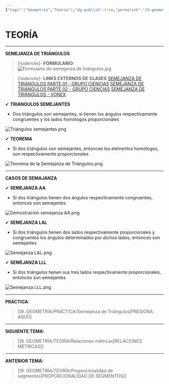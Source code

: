 ```yaml
---
{"tags":["Geometría","Teoría"],"dg-publish":true,"permalink":"/9-geometria/teoria/semejanza-de-triangulos/","dgPassFrontmatter":true}
---
```


# TEORÍA
---
**SEMEJANZA DE TRIÁNGULOS** 

>[!sidenote]- **FORMULARIO:** 
>![Formulario de semejanza de triángulos.jpg](/img/user/1.%20ELEMENTOS%20GR%C3%81FICOS/Formulario%20de%20semejanza%20de%20tri%C3%A1ngulos.jpg)

>[!sidenote]- **LINKS EXTERNOS DE CLASES** 
>[SEMEJANZA DE TRIÁNGULOS PARTE 01 - GRUPO CIENCIAS](https://www.youtube.com/watch?v=LDqe-03NbB4) 
>[SEMEJANZA DE TRIÁNGULOS PARTE 02 - GRUPO CIENCIAS](https://www.youtube.com/watch?v=R5tWVkmQMrA) 
>[SEMEJANZA DE TRIÁNGULOS - VONEX](https://www.youtube.com/watch?v=B_aqODMxSUA)

✔ **TRIANGULOS SEMEJANTES**
- Dos triángulos son semejantes, si tienen los ángulos respectivamente congruentes y los lados homólogos proporcionales

![Triángulos semejantes.png](/img/user/1.%20ELEMENTOS%20GR%C3%81FICOS/Tri%C3%A1ngulos%20semejantes.png)

✔ **TEOREMA**
- Si dos triángulos son semejantes, entonces los elementos homólogos, son respectivamente proporcionales

![Teorema de la Semejanza de Triángulos.png](/img/user/1.%20ELEMENTOS%20GR%C3%81FICOS/Teorema%20de%20la%20Semejanza%20de%20Tri%C3%A1ngulos.png)

---
**CASOS DE SEMAJANZA**

✔ **SEMEJANZA AA**
- Si dos triángulos tienen dos ángulos respectivamente congruentes, entonces son semejantes

![Demostración semejanza AA.png](/img/user/1.%20ELEMENTOS%20GR%C3%81FICOS/Demostraci%C3%B3n%20semejanza%20AA.png)

✔ **SEMEJANZA LAL**
- Si dos triángulos tienen dos lados respectivamente proporcionales y congruentes los ángulos determinados por dichos lados, entonces son semejantes

![Semejanza LAL.png](/img/user/1.%20ELEMENTOS%20GR%C3%81FICOS/Semejanza%20LAL.png)

✔ **SEMEJANZA LLL**
- Si dos triángulos tienen sus tres lados respectivamente proporcionales, entonces son semejantes

![Semejanza LLL.png](/img/user/1.%20ELEMENTOS%20GR%C3%81FICOS/Semejanza%20LLL.png)

---
**PRÁCTICA**:
>[[9. GEOMETRÍA/PRÁCTICA/Semejanza de Triángulos\|PRESIONA AQUÍ]]

---
**SIGUIENTE TEMA:** 
>[[9. GEOMETRÍA/TEORÍA/Relaciones métricas\|RELACIONES MÉTRICAS]]

---
**ANTERIOR TEMA:** 
>[[9. GEOMETRÍA/TEORÍA/Proporcionalidad de segmentos\|PROPORCIONALIDAD DE SEGMENTOS]]

